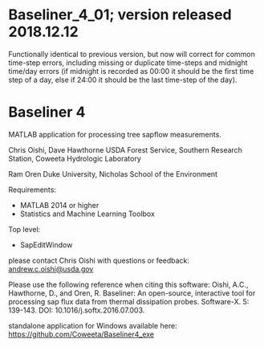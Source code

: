 # Baseliner_4_01; version released 2018.12.12
Functionally identical to previous version, but now will correct for common time-step errors, including missing or duplicate time-steps and midnight time/day errors (if midnight is recorded as 00:00 it should be the first time step of a day, else if 24:00 it should be the last time-step of the day).


# Baseliner 4

MATLAB application for processing tree sapflow measurements.

Chris Oishi, Dave Hawthorne 
USDA Forest Service, Southern Research Station, Coweeta Hydrologic Laboratory

Ram Oren
Duke University, Nicholas School of the Environment

Requirements:
* MATLAB 2014 or higher
* Statistics and Machine Learning Toolbox

Top level:
* SapEditWindow


please contact Chris Oishi with questions or feedback: andrew.c.oishi@usda.gov

Please use the following reference when citing this software:
Oishi, A.C., Hawthorne, D., and Oren, R. Baseliner: An open-source, interactive tool for processing sap flux data from thermal dissipation probes. Software-X. 5: 139-143. DOI: 10.1016/j.softx.2016.07.003. 

standalone application for Windows available here: https://github.com/Coweeta/Baseliner4_exe 
